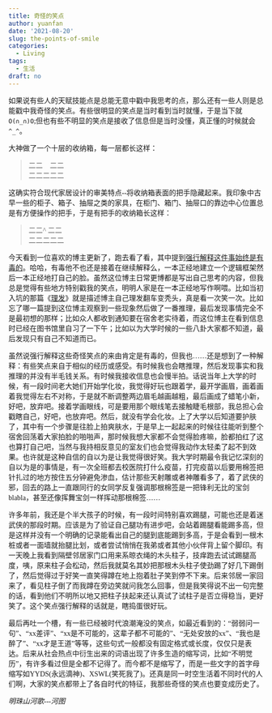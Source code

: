 ```yaml
---
title: 奇怪的笑点
author: yuanfan
date: '2021-08-20'
slug: the-points-of-smile
categories:
  - Living
tags:
  - 生活
draft: no
---
```


<font face="微软雅黑">

<!--more-->

如果说有些人的天赋技能点是总能无意中戳中我思考的点，那么还有一些人则是总能戳中我奇怪的笑点。有些很明显的笑点是当时看到当时就懂，于是当下就`O(∩_∩)O`;但也有些不明显的笑点是接收了信息但是当时没懂，真正懂的时候就会`^_^`。

大神做了一个十层的收纳箱，每一层都长这样：

>二二&emsp;二二 <br>
>二二二二二

这确实符合现代家居设计的审美特点--将收纳箱表面的把手隐藏起来。我印象中古早一些的柜子、箱子、抽屉之类的家具，在柜门、箱门、抽屉口的靠边中心位置总是有方便操作的把手，于是有把手的收纳箱长这样：

>二二^ 二二 <br>
>二二二二二

今天看到一位喜欢的博主更新了，跑去看了看，其中提到[强行解释这件事始终是有毒的](https://yufree.cn/cn/2021/08/18/pygmalion-effect/)。哈哈，有毒他不也还是接着在继续解释么，一本正经地建立一个逻辑框架然后一本正经地打自己的脸。虽然这位博主日常更博都是写出自己思考的内容，但我总是觉得有些地方特别戳我的笑点，明明人家是在一本正经地写作啊喂。比如当初入坑的那篇《[理发](https://yufree.cn/cn/2020/05/31/haircut/)》就是描述博主自己理发翻车变秃头，真是看一次笑一次。比如忘了哪一篇提到这位博主观察到一些现象然后做了一番推理，最后发现事情完全不是最初想的那样；比如众人都收到通知要在宿舍老实待着，而这位博主在看到信息时已经在图书馆里自习了一下午；比如以为大学时候的一些八卦大家都不知道，最后发现只有自己不知道而已。

虽然说强行解释这些奇怪笑点的来由肯定是有毒的，但我也……还是想到了一种解释：有些笑点来自于相似的经历或感受。有时候我也会瞎推理，然后发现事实和我推理的并没有半毛钱关系。有时候我接收信息也会慢半拍。话说当年上大学的时候，有一段时间老大她们开始学化妆，我觉得好玩也跟着学，最开学画眉，画着画着我觉得左右不对称，于是就不断调整两边眉毛越画越粗，最后画成了蜡笔小新，好吧，放弃吧。接着学画眼线，可是要用那个眼线笔去接触睫毛根部，我总担心会戳瞎自己，好吧，也放弃吧。然后，就没有学会化妆。上了大学以后知道要护肤了，其中有一个步骤是往脸上拍爽肤水，于是早上一起起来的时候往往能听到整个宿舍回荡着大家拍脸的啪啪声，那时候我想大家都不会觉得脸疼嘛，脸都拍红了这也算打自己吧，当然与我持相反意见的室友们也会觉得我动作太轻柔了起不到效果。也许就是这种自信的自以为是让我觉得很好笑。我大学时期最令我记忆深刻的自以为是的事情是，有一次全班都去校医院打什么疫苗，打完疫苗以后要用棉签把针扎过的地方按住五分钟避免渗血，估计那些天射雕或者神雕看多了，着了武侠的邪，回去的路上一直跟同行的女同学反复强调那根棉签是一把锋利无比的宝剑blabla，甚至还像挥舞宝剑一样挥动那根棉签……

许多年前，我还是个半大孩子的时候，有一段时间特别喜欢踢腿，可能也还是着迷武侠的那段时期。应该是为了验证自己腿功有进步吧，会站着踢腿看能踢多高，但是这样并没有一个明确的记录能看出自己的腿到底能踢到多高，于是会看到一根木桩或者一面墙就抬腿比划，或者尝试悄悄在我弟或者其他小伙伴背上留个脚印。有一天晚上我看到隔壁邻居家门口用来系晾衣绳的木头柱子，技痒跑去试试踢腿高度，咦，原来柱子会松动，然后我就莫名其妙把那根木头柱子使劲踢了好几下踢倒了，然后觉得过于好笑一直笑得蹲在地上抱着肚子笑到停不下来。后来邻居一家回来了，看见柱子倒了而我蹲在旁边笑就问我怎么回事，但是我笑得说不出一句完整的话，看到他们不明所以地又把柱子扶起来还认真试了试柱子是否立得稳当，更好笑了。这个笑点强行解释的话就是，瞎捣蛋很好玩。

最后再吐一个槽，有一些已经被时代浪潮淹没的笑点，如最近看到的：“弱弱问一句”、“xx差评”、“xx是不可能的，这辈子都不可能的”、“无处安放的xx”、“我也是醉了”、“xx才是王道”等等，这些句式一般都没有固定格式或长度，仅仅只是表达。后来从社会热点中衍生出来的词语出现了许多生造的缩写词，比如“不明觉历”，有许多看过但是全都不记得了。而今都不是缩写了，而是一些文字的首字母缩写如YYDS(永远滴神)、XSWL(笑死我了)。还真是同一时空生活着不同时代的人们啊，大家的笑点都带上了各自时代的特征，我那些奇怪的笑点也要变成历史了。

*明珠山河歌---河图*
